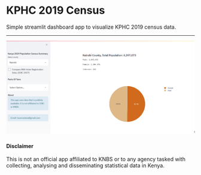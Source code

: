 # KPHC 2019 Census

Simple streamlit dashboard app to visualize KPHC 2019 census data.

---
![alt text](demo.gif)


#### Disclaimer
This is not an official app affiliated to KNBS or to any agency tasked with collecting, analysing and disseminating statistical data in Kenya.

